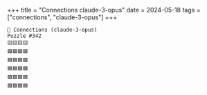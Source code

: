 +++
title = "Connections claude-3-opus"
date = 2024-05-18
tags = ["connections", "claude-3-opus"]
+++

```text
🤖 Connections (claude-3-opus) 
Puzzle #342
🟨🟨🟨🟨
🟩🟩🟩🟩
🟦🟦🟦🟪
🟦🟦🟪🟪
🟪🟪🟪🟦
🟪🟪🟪🟦
```
